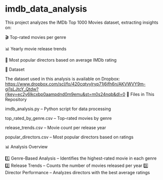 # imdb_data_analysis
This project analyzes the IMDb Top 1000 Movies dataset, extracting insights on:

🎬 Top-rated movies per genre

📊 Yearly movie release trends

🎥 Most popular directors based on average IMDb rating


📂 Dataset

The dataset used in this analysis is available on Dropbox:
https://www.dropbox.com/scl/fo/420cqtvylryp71j6jfh6n/AKVWVY9m-gi1sLJtcY_Qtdw?rlkey=ec2y6lkcxbp0aampdnd0m9emu&st=m0s24nqb&dl=0
📜 Files in This Repository

imdb_analysis.py – Python script for data processing

top_rated_by_genre.csv – Top-rated movies by genre

release_trends.csv – Movie count per release year

popular_directors.csv – Most popular directors based on ratings


📊 Analysis Overview

1️⃣ Genre-Based Analysis – Identifies the highest-rated movie in each genre
2️⃣ Release Trends – Counts the number of movies released per year
3️⃣ Director Performance – Analyzes directors with the best average ratings
